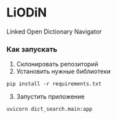 # LiODiN
Linked Open Dictionary Navigator

### Как запускать
1. Склонировать репозиторий
2. Установить нужные библиотеки
```shell
pip install -r requirements.txt
```
3. Запустить приложение
```shell
uvicorn dict_search.main:app
```